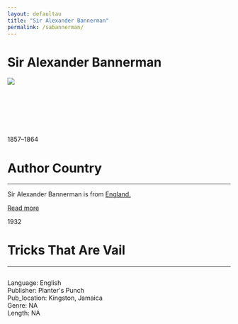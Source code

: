 ```yaml
---
layout: defaultau
title: "Sir Alexander Bannerman"
permalink: /sabannerman/
---
```

<!-- partial:index.partial.html -->
<div class="content">
    <h1>Sir Alexander Bannerman</h1>
    <div class="quote">
        <div><img src="https://upload.wikimedia.org/wikipedia/commons/thumb/d/d2/Sir_Alexander_Bannerman.jpg/330px-Sir_Alexander_Bannerman.jpg" class="logo"></div>
    </div>
    <div class="timeline">
        <div style="padding-bottom:100px;"></div>
        <div class="block">
            <div class="date right"><p class="right"> 1857–1864 </p></div>
            <div class="dot"></div>
            <div class="left first">
            <div class="author_country">
                <h1>Author Country</h1><hr>
            <div class="aclocation"><p> Sir Alexander Bannerman is from <a href="{{ site.baseurl }}/11">England.</a></p></div>
              <div class="acreadmore">   <a href="https://en.wikipedia.org/wiki/Alexander_Bannerman" target="_blank">Read more</a></div>
            </div>
            </div>
        </div>
        <div class="block">
            <div class="date left"><p class="left">1932</p></div>
            <div class="dot"></div>
            <div class="right">
                <h1>Tricks That Are Vail</h1><hr>
                <p><img src=""></p>
                <p>
                Language: English <br/>
                Publisher: Planter's Punch<br/>
                Pub_location: Kingston, Jamaica <br/>
                Genre: NA <br/>
                Length: NA <br/>              
                </p>
            </div>
        </div>
  <!-- partial -->
<script src='https://cdnjs.cloudflare.com/ajax/libs/jquery/3.1.1/jquery.min.js'></script><script  src="{{ site.baseurl }}/assets/js/authorscript.js"></script>